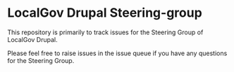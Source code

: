 # LocalGov Drupal Steering-group

This repository is primarily to track issues for the Steering Group of LocalGov Drupal.

Please feel free to raise issues in the issue queue if you have any questions for the Steering Group.
